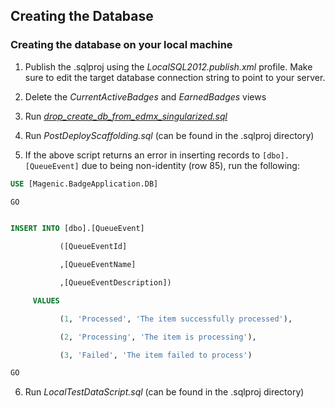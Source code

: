 ## Creating the Database

### Creating the database on your local machine

1. Publish the .sqlproj using the _LocalSQL2012.publish.xml_ profile. Make sure to edit the target database connection string to point to your server.

2. Delete the _CurrentActiveBadges_ and _EarnedBadges_ views

3. Run [_drop_create_db_from_edmx_singularized.sql_][singularized]

4. Run _PostDeployScaffolding.sql_ (can be found in the .sqlproj directory)

5. If the above script returns an error in inserting records to `[dbo].[QueueEvent]` due to being non-identity (row 85), run the following:  
```sql
USE [Magenic.BadgeApplication.DB]

GO


INSERT INTO [dbo].[QueueEvent]

           ([QueueEventId]

           ,[QueueEventName]

           ,[QueueEventDescription])

     VALUES

           (1, 'Processed', 'The item successfully processed'),

           (2, 'Processing', 'The item is processing'),

           (3, 'Failed', 'The item failed to process')

GO
```

6. Run _LocalTestDataScript.sql_ (can be found in the .sqlproj directory)



[singularized]: ./../files/drop_create_db_from_edmx_singularized.sql